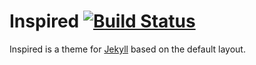 # Inspired [![Build Status](https://travis-ci.org/vicox/inspired.svg)](https://travis-ci.org/vicox/inspired)

Inspired is a theme for [Jekyll](http://jekyllrb.com/) based on the default layout.
